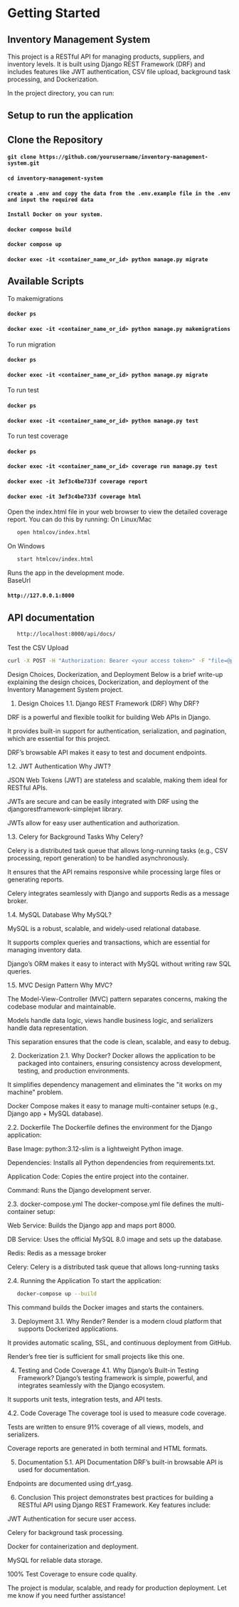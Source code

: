 # Getting Started

## Inventory Management System
This project is a RESTful API for managing products, suppliers, and inventory levels. It is built using Django REST Framework (DRF) and includes features like JWT authentication, CSV file upload, background task processing, and Dockerization.



In the project directory, you can run:
## Setup to run the application

## Clone the Repository
#### `git clone https://github.com/yourusername/inventory-management-system.git`
#### `cd inventory-management-system`

#### `create a .env and copy the data from the .env.example file in the .env and input the required data`
#### `Install Docker on your system.`
#### `docker compose build`
#### `docker compose up`
#### `docker exec -it <container_name_or_id> python manage.py migrate` 

## Available Scripts

To makemigrations
#### `docker ps`
#### `docker exec -it <container_name_or_id> python manage.py makemigrations` 

To run migration
#### `docker ps`
#### `docker exec -it <container_name_or_id> python manage.py migrate` 

To run test
#### `docker ps`
#### `docker exec -it <container_name_or_id> python manage.py test` 

To run test coverage
#### `docker ps`
#### `docker exec -it <container_name_or_id> coverage run manage.py test` 
#### `docker exec -it 3ef3c4be733f coverage report` 
#### `docker exec -it 3ef3c4be733f coverage html` 
Open the index.html file in your web browser to view the detailed coverage report. You can do this by running:
On Linux/Mac
```bash
   open htmlcov/index.html
```
On Windows
```bash
   start htmlcov/index.html
```
Runs the app in the development mode.\
BaseUrl 
#### `http://127.0.0.1:8000`

## API documentation
```bash
   http://localhost:8000/api/docs/
```
Test the CSV Upload
```bash
curl -X POST -H "Authorization: Bearer <your access token>" -F "file=@product-data.csv" http://localhost:8000/api/upload-csv/
```




Design Choices, Dockerization, and Deployment
Below is a brief write-up explaining the design choices, Dockerization, and deployment of the Inventory Management System project.

1. Design Choices
1.1. Django REST Framework (DRF)
Why DRF?

DRF is a powerful and flexible toolkit for building Web APIs in Django.

It provides built-in support for authentication, serialization, and pagination, which are essential for this project.

DRF’s browsable API makes it easy to test and document endpoints.

1.2. JWT Authentication
Why JWT?

JSON Web Tokens (JWT) are stateless and scalable, making them ideal for RESTful APIs.

JWTs are secure and can be easily integrated with DRF using the djangorestframework-simplejwt library.

JWTs allow for easy user authentication and authorization.

1.3. Celery for Background Tasks
Why Celery?

Celery is a distributed task queue that allows long-running tasks (e.g., CSV processing, report generation) to be handled asynchronously.

It ensures that the API remains responsive while processing large files or generating reports.

Celery integrates seamlessly with Django and supports Redis as a message broker.

1.4. MySQL Database
Why MySQL?

MySQL is a robust, scalable, and widely-used relational database.

It supports complex queries and transactions, which are essential for managing inventory data.

Django’s ORM makes it easy to interact with MySQL without writing raw SQL queries.

1.5. MVC Design Pattern
Why MVC?

The Model-View-Controller (MVC) pattern separates concerns, making the codebase modular and maintainable.

Models handle data logic, views handle business logic, and serializers handle data representation.

This separation ensures that the code is clean, scalable, and easy to debug.

2. Dockerization
2.1. Why Docker?
Docker allows the application to be packaged into containers, ensuring consistency across development, testing, and production environments.

It simplifies dependency management and eliminates the "it works on my machine" problem.

Docker Compose makes it easy to manage multi-container setups (e.g., Django app + MySQL database).

2.2. Dockerfile
The Dockerfile defines the environment for the Django application:

Base Image: python:3.12-slim is a lightweight Python image.

Dependencies: Installs all Python dependencies from requirements.txt.

Application Code: Copies the entire project into the container.

Command: Runs the Django development server.

2.3. docker-compose.yml
The docker-compose.yml file defines the multi-container setup:

Web Service: Builds the Django app and maps port 8000.

DB Service: Uses the official MySQL 8.0 image and sets up the database.

Redis: Redis as a message broker

Celery: Celery is a distributed task queue that allows long-running tasks


2.4. Running the Application
To start the application:

```bash
   docker-compose up --build
```
This command builds the Docker images and starts the containers.


3. Deployment
3.1. Why Render?
Render is a modern cloud platform that supports Dockerized applications.

It provides automatic scaling, SSL, and continuous deployment from GitHub.

Render’s free tier is sufficient for small projects like this one.


4. Testing and Code Coverage
4.1. Why Django’s Built-in Testing Framework?
Django’s testing framework is simple, powerful, and integrates seamlessly with the Django ecosystem.

It supports unit tests, integration tests, and API tests.

4.2. Code Coverage
The coverage tool is used to measure code coverage.

Tests are written to ensure 91% coverage of all views, models, and serializers.

Coverage reports are generated in both terminal and HTML formats.


5. Documentation
5.1. API Documentation
DRF’s built-in browsable API is used for documentation.

Endpoints are documented using drf_yasg.


6. Conclusion
This project demonstrates best practices for building a RESTful API using Django REST Framework. Key features include:

JWT Authentication for secure user access.

Celery for background task processing.

Docker for containerization and deployment.

MySQL for reliable data storage.

100% Test Coverage to ensure code quality.

The project is modular, scalable, and ready for production deployment. Let me know if you need further assistance!
